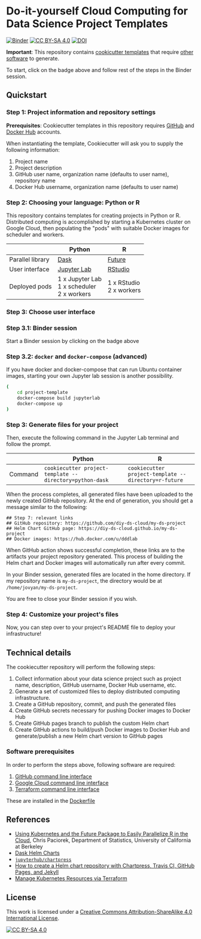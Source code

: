 # Do-it-yourself Cloud Computing for Data Science Project Templates

[![Binder](https://mybinder.org/badge_logo.svg)](https://mybinder.org/v2/gh/diy-ds-cloud/project-template/HEAD) [![CC BY-SA 4.0][cc-by-sa-shield]][cc-by-sa] [![DOI](https://zenodo.org/badge/DOI/10.5281/zenodo.6580448.svg)](https://doi.org/10.5281/zenodo.6580448)

**Important**: This repository contains [cookicutter templates](https://github.com/cookiecutter/cookiecutter#readme) that require [other software](https://github.com/diy-ds-cloud/project-template#software-prerequisites) to generate.

To start, click on the badge above and follow rest of the steps in the Binder session.

## Quickstart

### Step 1: Project information and repository settings

**Prerequisites**: Cookiecutter templates in this repository requires [GitHub](https://github.com) and [Docker Hub](https://hub.docker.com) accounts.

When instantiating the template, Cookiecutter will ask you to supply the following information:

1. Project name
1. Project description
1. GitHub user name, organization name (defaults to user name), repository name
1. Docker Hub username, organization name (defaults to user name)

### Step 2: Choosing your language: Python or R

This repository contains templates for creating projects in Python or R. Distributed computing is accomplished by starting a Kubernetes cluster on Google Cloud, then populating the "pods" with suitable Docker images for scheduler and workers.

|                  | Python                                          | R                          	           |
|------------------|-------------------------------------------------|-----------------------------------------|
| Parallel library | [Dask](https://dask.org)                        | [Future](https://future.futureverse.org)|
| User interface   | [Jupyter Lab](https://jupyter.org)              | [RStudio](https://www.rstudio.com)      |
| Deployed pods    | 1 x Jupyter Lab<br>1 x scheduler<br>2 x workers | 1 x RStudio<br>2 x workers 	           |

### Step 3: Choose user interface

### Step 3.1: Binder session

Start a Binder session by clicking on the badge above

### Step 3.2: `docker` and `docker-compose` (advanced)
If you have docker and docker-compose that can run Ubuntu container images, starting your own Jupyter lab session is another possibility.

```bash
(
    cd project-template
    docker-compose build jupyterlab
    docker-compose up
)
```

### Step 3: Generate files for your project

Then, execute the following command in the Jupyter Lab terminal and follow the prompt.

|                  | Python                     | R                       |
|------------------|----------------------------|-------------------------|
| Command          | `cookiecutter project-template --directory=python-dask` | `cookiecutter project-template --directory=r-future` |

When the process completes, all generated files have been uploaded to the newly created GitHub repository. At the end of generation, you should get a message similar to the following:

```
## Step 7: relevant links
## GitHub repository: https://github.com/diy-ds-cloud/my-ds-project
## Helm Chart GitHub page: https://diy-ds-cloud.github.io/my-ds-project
## Docker images: https://hub.docker.com/u/dddlab
```

When GitHub action shows successful completion, these links are to the artifacts your project repository generated. This process of building the Helm chart and Docker images will automatically run after every commit.

In your Binder session, generated files are located in the home directory. If my repository name is `my-ds-project`, the directory would be at `/home/jovyan/my-ds-project`. 

You are free to close your Binder session if you wish.

### Step 4: Customize your project's files

Now, you can step over to your project's README file to deploy your infrastructure!

## Technical details

The cookiecutter repository will perform the following steps:

1. Collect information about your data science project such as project name, description, GitHub username, Docker Hub username, etc.
1. Generate a set of customized files to deploy distributed computing infrastructure. 
1. Create a GitHub repository, commit, and push the generated files
1. Create GitHub secrets necessary for pushing Docker images to Docker Hub
1. Create GitHub pages branch to publish the custom Helm chart
1. Create GitHub actions to build/push Docker images to Docker Hub and generate/publish a new Helm chart version to GitHub pages

### Software prerequisites

In order to perform the steps above, following software are required:

1. [GitHub command line interface](https://cli.github.com)
1. [Google Cloud command line interface](https://cloud.google.com/cli)
1. [Terraform command line interface](https://www.terraform.io/cli/commands)

These are installed in the [Dockerfile](binder/Dockerfile)

## References

* [Using Kubernetes and the Future Package to Easily Parallelize R in the Cloud](https://www.jottr.org/2021/04/08/future-and-kubernetes/), Chris Paciorek, Department of Statistics, University of California at Berkeley
* [Dask Helm Charts](https://github.com/dask/helm-chart)
* [`jupyterhub/chartpress`](https://github.com/jupyterhub/chartpress#readme)
* [How to create a Helm chart repository with Chartpress, Travis CI, GitHub Pages, and Jekyll](https://jacobtomlinson.dev/posts/2019/how-to-create-a-helm-chart-repository-with-chartpress-travis-ci-github-pages-and-jekyll/)
* [Manage Kubernetes Resources via Terraform](https://learn.hashicorp.com/tutorials/terraform/kubernetes-provider)



## License

This work is licensed under a
[Creative Commons Attribution-ShareAlike 4.0 International License][cc-by-sa].

[![CC BY-SA 4.0][cc-by-sa-image]][cc-by-sa]

[cc-by-sa]: http://creativecommons.org/licenses/by-sa/4.0/
[cc-by-sa-image]: https://licensebuttons.net/l/by-sa/4.0/88x31.png
[cc-by-sa-shield]: https://img.shields.io/badge/License-CC%20BY--SA%204.0-lightgrey.svg
